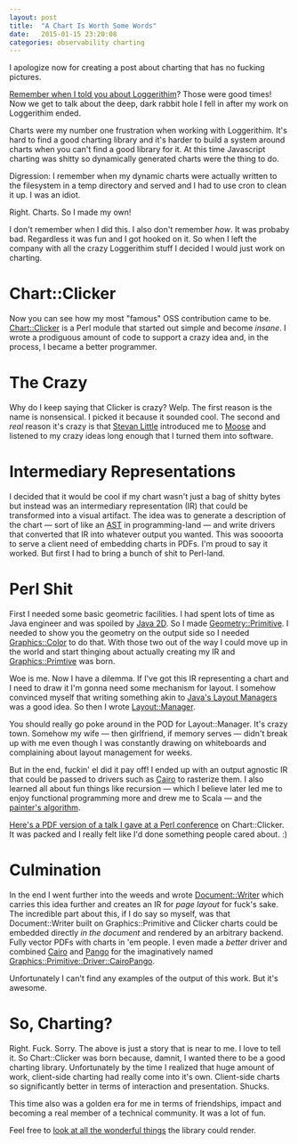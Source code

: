 ```yaml
---
layout: post
title:  "A Chart Is Worth Some Words"
date:   2015-01-15 23:20:08
categories: observability charting
---
```


I apologize now for creating a post about charting that has no fucking pictures.

[Remember when I told you about Loggerithim](http://onemogin.com/observability/tech/let-the-rithm-move-you.html)? Those were good times! Now we get to talk about the deep, dark rabbit hole I fell in after my work on Loggerithim ended.

Charts were my number one frustration when working with Loggerithim. It's hard to find a good charting library and it's harder to build a system around charts when you can't find a good library for it. At this time Javascript charting was shitty so dynamically generated charts were the thing to do.

Digression: I remember when my dynamic charts were actually written to the filesystem in a temp directory and served and I had to use cron to clean it up. I was an idiot.

Right. Charts. So I made my own!

I don't remember when I did this. I also don't remember *how*. It was probaby bad. Regardless it was fun and I got hooked on it. So when I left the company with all the crazy Loggerithim stuff I decided I would just work on charting.

# Chart::Clicker

Now you can see how my most "famous" OSS contribution came to be. [Chart::Clicker](https://metacpan.org/pod/Chart::Clicker) is a Perl module that started out simple and become *insane*. I wrote a prodiguous amount of code to support a crazy idea and, in the process, I became a better programmer.

# The Crazy

Why do I keep saying that Clicker is crazy? Welp. The first reason is the name is nonsensical. I picked it because it sounded cool. The second and *real* reason it's crazy is that [Stevan Little](https://twitter.com/stevanlittle) introduced me to [Moose](https://metacpan.org/pod/Moose) and listened to my crazy ideas long enough that I turned them into software.

# Intermediary Representations

I decided that it would be cool if my chart wasn't just a bag of shitty bytes but instead was an intermediary representation (IR) that could be transformed into a visual artifact. The idea was to generate a description of the chart — sort of like an [AST](http://en.wikipedia.org/wiki/Abstract_syntax_tree) in programming-land — and write drivers that converted that IR into whatever output you wanted. This was soooorta to serve a client need of embedding charts in PDFs. I'm proud to say it worked.  But first I had to bring a bunch of shit to Perl-land.

# Perl Shit

First I needed some basic geometric facilities. I had spent lots of time as Java engineer and was spoiled by [Java 2D](http://docs.oracle.com/javase/tutorial/2d/). So I made [Geometry::Primitive](https://metacpan.org/pod/Geometry::Primitive). I needed to show you the geometry on the output side so I needed [Graphics::Color](https://metacpan.org/pod/Graphics::Color) to do that. With those two out of the way I could move up in the world and start thinging about actually creating my IR and [Graphics::Primtive](https://metacpan.org/pod/Graphics::Primitive) was born.

Woe is me. Now I have a dilemma. If I've got this IR representing a chart and I need to draw it I'm gonna need some mechanism for layout. I somehow convinced myself that writing something akin to [Java's Layout Managers](http://docs.oracle.com/javase/tutorial/uiswing/layout/visual.html) was a good idea.  So then I wrote [Layout::Manager](https://metacpan.org/pod/Layout::Manager).

You should really go poke around in the POD for Layout::Manager. It's crazy town. Somehow my wife — then girlfriend, if memory serves — didn't break up with me even though I was constantly drawing on whiteboards and complaining about layout management for weeks.

But in the end, fuckin' el did it pay off! I ended up with an output agnostic IR that could be passed to drivers such as [Cairo](https://metacpan.org/pod/Graphics::Primitive::Driver::Cairo) to rasterize them. I also learned all about fun things like recursion — which I believe later led me to enjoy functional programming more and drew me to Scala — and the [painter's algorithm](http://en.wikipedia.org/wiki/Painter%27s_algorithm).

[Here's a PDF version of a talk I gave at a Perl conference](/assets/talks/Data-Viz-w-ChartClicker.pdf) on Chart::Clicker. It was packed and I really felt like I'd done something people cared about. :)

# Culmination

In the end I went further into the weeds and wrote [Document::Writer](https://metacpan.org/release/Document-Writer) which carries this idea further and creates an IR for *page layout* for fuck's sake. The incredible part about this, if I do say so myself, was that Document::Writer built on Graphics::Primitive and Clicker charts could be embedded directly *in the document* and rendered by an arbitrary backend. Fully vector PDFs with charts in 'em people.  I even made a *better* driver and combined [Cairo](http://cairographics.org/) and [Pango](http://www.pango.org/) for the imaginatively named [Graphics::Primitive::Driver::CairoPango](https://metacpan.org/pod/Graphics::Primitive::Driver::CairoPango).

Unfortunately I can't find any examples of the output of this work. But it's awesome.

# So, Charting?

Right. Fuck. Sorry. The above is just a story that is near to me. I love to tell it. So Chart::Clicker was born because, damnit, I wanted there to be a good charting library. Unfortunately by the time I realized that huge amount of work, client-side charting had really come into it's own. Client-side charts so significantly better in terms of interaction and presentation. Shucks.

This time also was a golden era for me in terms of friendships, impact and becoming a real member of a technical community. It was a lot of fun.

Feel free to [look at all the wonderful things](https://metacpan.org/pod/Chart::Clicker#Renderers) the library could render.
